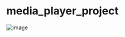 # media_player_project
![image](https://user-images.githubusercontent.com/89972827/150593473-f79380c6-f3cf-4e85-b66c-838c2b238090.png)
